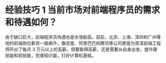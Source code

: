 # 经验技巧 1 当前市场对前端程序员的需求和待遇如何？

由于缺口巨大，前端程序员待遇也是水涨船高。目前，北京、上海、深圳和广州等地的前端岗位薪资一路飙升，像百度、阿里巴巴和腾讯等公司更是为资深前端工程师开出了每月 3 万元以上的高薪。但要取得高薪，还是需要从自身出发，提升硬技能和软技能，完善知识面，打好计算机基础。
